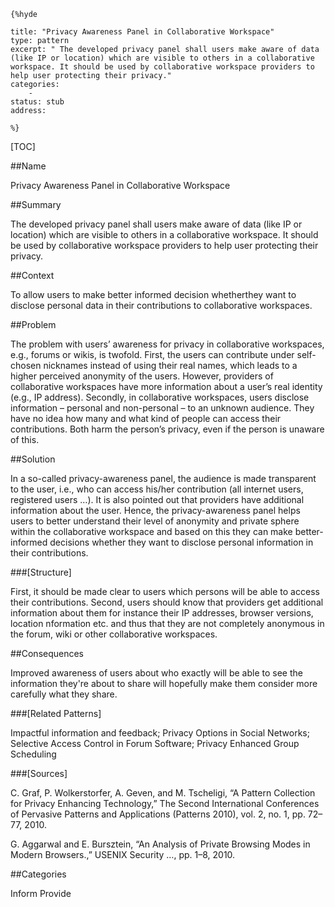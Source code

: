    {%hyde

    title: "Privacy Awareness Panel in Collaborative Workspace"
    type: pattern
    excerpt: " The developed privacy panel shall users make aware of data (like IP or location) which are visible to others in a collaborative workspace. It should be used by collaborative workspace providers to help user protecting their privacy."
    categories:
        - 
    status: stub
    address:

    %}

[TOC]


##Name
<!--Primary name the pattern is known by.-->

Privacy Awareness Panel in Collaborative Workspace

<!--###[Also Known As]-->
<!-- All other names the pattern is known by.-->



##Summary
<!-- One short paragraph summarising the pattern.-->

 The developed privacy panel shall users make aware of data (like IP or location) which are visible to others in a collaborative workspace. It should be used by collaborative workspace providers to help user protecting their privacy.

##Context
<!-- The situations in which the pattern may apply.-->

To allow users to make better informed decision whetherthey want to disclose personal data in their contributions to collaborative workspaces.

##Problem
<!-- The problem a pattern addresses, including a list of forces describing why a problem might be difficult to solve.-->

The problem with users’ awareness for privacy in collaborative workspaces, e.g., forums or wikis, is twofold. First, the users can contribute under self-chosen nicknames instead of using their real names, which leads to a higher perceived anonymity of the users. However, providers of collaborative workspaces have more information about a user’s real identity (e.g., IP address). Secondly, in collaborative workspaces, users disclose information – personal and non-personal – to an unknown audience. They have no idea how many and what kind of people can access their contributions. Both harm the person’s privacy, even if the person is unaware of this.

##Solution
<!-- A concise description of how the pattern addresses the problem.-->

In a so-called privacy-awareness panel, the audience is made transparent to the user, i.e., who can access his/her contribution (all internet users, registered users …). It is also pointed out that providers have additional information about the user. Hence, the privacy-awareness panel helps users to better understand their level of anonymity and private sphere within the collaborative workspace and based on this they can make better-informed decisions whether they want to disclose personal information in their contributions.

###[Structure]
<!--A detailed specification of the structural aspects of the pattern. A class diagram if applicable.-->

First, it should be made clear to users which persons will be able to access their contributions. Second, users should know that providers get additional information about them for instance their IP addresses, browser versions, location nformation etc. and thus that they are not completely anonymous in the forum, wiki or other collaborative workspaces.

<!--###[Implementation]-->
<!--Guidelines for implementing the pattern; code fragments; suggested PETS; policy fragments.-->



##Consequences
<!--The advantages (benefits) and disadvantages (liabilities) of applying the pattern.-->

Improved awareness of users about who exactly will be able to see the information they're about to share will hopefully make them consider more carefully what they share.

<!--###[Constraints]-->
<!-- limitations as a consequence of applying the pattern.-->



<!--##Examples-->
<!--Motivational example to see how the pattern is applied.-->



<!--###[Known Uses]-->
<!-- Pointers to various applications of the pattern.-->



<!--##See Also-->
<!-- Any pointers to relevant information, not contained in the subfields below.-->



###[Related Patterns]
<!-- Supporting and conflicting patterns-->

Impactful information and feedback; Privacy Options in Social Networks; Selective Access Control in Forum Software; Privacy Enhanced Group Scheduling

###[Sources]
<!-- References to the original source of the pattern.-->

C. Graf, P. Wolkerstorfer, A. Geven, and M. Tscheligi, “A Pattern Collection for Privacy Enhancing Technology,” The Second International Conferences of Pervasive Patterns and Applications (Patterns 2010), vol. 2, no. 1, pp. 72–77, 2010.

G. Aggarwal and E. Bursztein, “An Analysis of Private Browsing Modes in Modern Browsers.,” USENIX Security …, pp. 1–8, 2010.

<!--##General Comments-->
<!-- Separate discussion on the pattern.-->



##Categories
<!-- Placeholder for future agreed upon categories as per collaboration's evaluation.-->
Inform
Provide

<!--##Tags-->
<!-- User definable descriptors for additional correlation.-->




